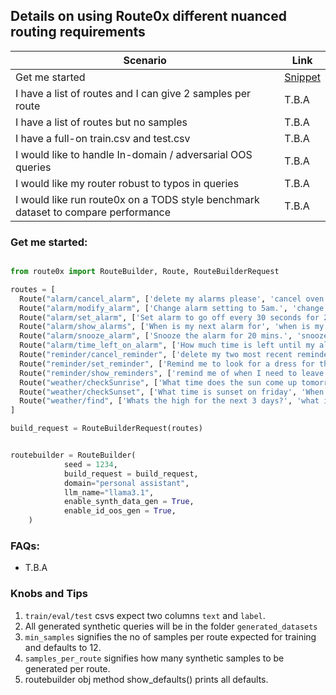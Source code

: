 ## Details on using Route0x different nuanced routing requirements


| Scenario | Link |
|---------------|----------|
|Get me started | [Snippet](#get-me-started) |
|I have a list of routes and I can give 2 samples per route | T.B.A |
|I have a list of routes but no samples | T.B.A |
|I have a full-on train.csv and test.csv  | T.B.A |
|I would like to handle In-domain / adversarial OOS queries  | T.B.A |
|I would like my router robust to typos in queries | T.B.A |
|I would like run route0x on a TODS style benchmark dataset to compare performance | T.B.A |


### Get me started:

```python

from route0x import RouteBuilder, Route, RouteBuilderRequest

routes = [
  Route("alarm/cancel_alarm", ['delete my alarms please', 'cancel oven alarm']),
  Route("alarm/modify_alarm", ['Change alarm setting to 5am.', 'change my 5am alarm to 6am please']),
  Route("alarm/set_alarm", ['Set alarm to go off every 30 seconds for 20 minutes', 'Set alarm every 3 minutes for 20 minutes.']),
  Route("alarm/show_alarms", ['When is my next alarm for', 'when is my alarm going to go off']),
  Route("alarm/snooze_alarm", ['Snooze the alarm for 20 mins.', 'snooze all the alarms']),
  Route("alarm/time_left_on_alarm", ['How much time is left until my alarm rings?', 'How much time do I have left on my alarm?']),
  Route("reminder/cancel_reminder", ['delete my two most recent reminders', 'Clear all reminders for this weekend']),
  Route("reminder/set_reminder", ['Remind me to look for a dress for the wedding on Friday', 'Remind me to get dog food at 4:30 pm']),
  Route("reminder/show_reminders", ['remind me of when I need to leave for my flight on Friday', 'Show my Reminders every 30 minutes until I swipe them as done']),
  Route("weather/checkSunrise", ['What time does the sun come up tomorrow', 'what time is sunrise tomorrow']),
  Route("weather/checkSunset", ['What time is sunset on friday', 'When does the sun set today?']),
  Route("weather/find", ['Whats the high for the next 3 days?', 'what is the temperature high and low for today'])
]

build_request = RouteBuilderRequest(routes)


routebuilder = RouteBuilder(
            seed = 1234,
            build_request = build_request,
            domain="personal assistant",
            llm_name="llama3.1",
            enable_synth_data_gen = True,
            enable_id_oos_gen = True,
    )
```

### FAQs:
- T.B.A

### Knobs and Tips

1. `train/eval/test` csvs expect two columns `text` and `label`.
2. All generated synthetic queries will be in the folder `generated_datasets`
3. `min_samples` signifies the no of samples per route expected for training and defaults to 12.
4. `samples_per_route` signifies how many synthetic samples to be generated per route.
4. routebuilder obj method show_defaults() prints all defaults.
